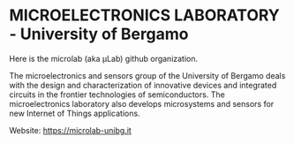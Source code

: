 # MICROELECTRONICS LABORATORY - University of Bergamo

Here is the microlab (aka  μLab) github organization.

The microelectronics and sensors group of the University of Bergamo deals with the design and characterization of innovative devices and integrated circuits in the frontier technologies of semiconductors. The microelectronics laboratory also develops microsystems and sensors for new Internet of Things applications.

Website: https://microlab-unibg.it
